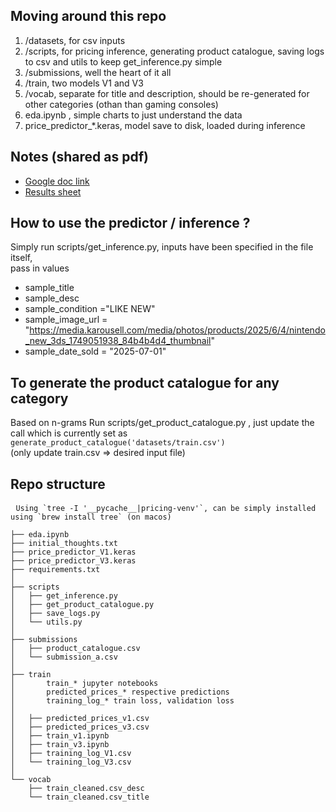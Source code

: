 ## Moving around this repo
1. /datasets, for csv inputs
2. /scripts, for pricing inference, generating product catalogue, saving logs to csv and utils to keep get_inference.py simple
3. /submissions, well the heart of it all
4. /train, two models V1 and V3
5. /vocab, separate for title and description, should be re-generated for other categories (othan than gaming consoles)
6. eda.ipynb , simple charts to just understand the data
7. price_predictor_*.keras, model save to disk, loaded during inference

## Notes (shared as pdf)
- [Google doc link](https://docs.google.com/document/d/1KJr9Cz5l2pC-5baJWJnXeLYeyu6ksFUfluhw9h_uOPo/edit?usp=sharing)
- [Results sheet](https://docs.google.com/spreadsheets/d/12mNKzSWa--2QllrEFT3lJVhQ-Lhfm7T5FCxTrcNoRkw/edit?usp=sharing)

## How to use the predictor / inference ?
Simply run scripts/get_inference.py, inputs have been specified in the file itself, <br>
pass in values     
- sample_title 
- sample_desc 
- sample_condition ="LIKE NEW"
- sample_image_url = "https://media.karousell.com/media/photos/products/2025/6/4/nintendo_new_3ds_1749051938_84b4b4d4_thumbnail"
- sample_date_sold = "2025-07-01"

## To generate the product catalogue for any category
Based on n-grams
Run scripts/get_product_catalogue.py , just update the call which is currently set as `generate_product_catalogue('datasets/train.csv')` <br>
(only update train.csv => desired input file)

## Repo structure

<pre lang="markdown"> <code>Using `tree -I '__pycache__|pricing-venv'`, can be simply installed using `brew install tree` (on macos)

├── eda.ipynb
├── initial_thoughts.txt
├── price_predictor_V1.keras
├── price_predictor_V3.keras
├── requirements.txt
│
├── scripts
│   ├── get_inference.py
│   ├── get_product_catalogue.py
│   ├── save_logs.py
│   └── utils.py
│
├── submissions
│   ├── product_catalogue.csv
│   └── submission_a.csv
│
├── train 
│       train_* jupyter notebooks
│       predicted_prices_* respective predictions
│       training_log_* train loss, validation loss
│
│   ├── predicted_prices_v1.csv
│   ├── predicted_prices_v3.csv
│   ├── train_v1.ipynb
│   ├── train_v3.ipynb
│   ├── training_log_V1.csv
│   └── training_log_V3.csv
│
└── vocab 
    ├── train_cleaned.csv_desc
    └── train_cleaned.csv_title
</code> </pre>
